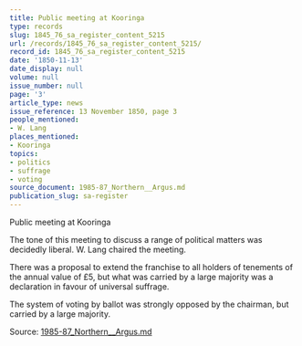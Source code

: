 ```yaml
---
title: Public meeting at Kooringa
type: records
slug: 1845_76_sa_register_content_5215
url: /records/1845_76_sa_register_content_5215/
record_id: 1845_76_sa_register_content_5215
date: '1850-11-13'
date_display: null
volume: null
issue_number: null
page: '3'
article_type: news
issue_reference: 13 November 1850, page 3
people_mentioned:
- W. Lang
places_mentioned:
- Kooringa
topics:
- politics
- suffrage
- voting
source_document: 1985-87_Northern__Argus.md
publication_slug: sa-register
---
```


Public meeting at Kooringa

The tone of this meeting to discuss a range of political matters was decidedly liberal.  W. Lang chaired the meeting.

There was a proposal to extend the franchise to all holders of tenements of the annual value of £5, but what was carried by a large majority was a declaration in favour of universal suffrage.

The system of voting by ballot was strongly opposed by the chairman, but carried by a large majority.

Source: [1985-87_Northern__Argus.md](/downloads/markdown/1985-87_Northern__Argus.md)

